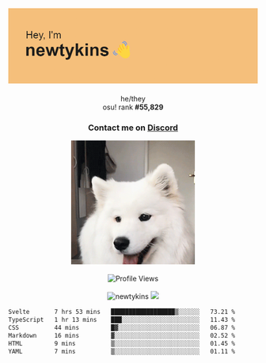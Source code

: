 <div align="center">
    <p>
        <h2>
            <img src="banner.png" alt="✨ Hey, I'm newt!">
        </h2>
        <p>
			he/they <br>
			osu! rank <strong>#<!--osu-global-rank-->55,829<!--osu-global-rank--></strong>
		</p>
		<h3>Contact me on <a href="https://discord.gg/brEhN5Y7YK">Discord</a></h3>
    </p>
    <img src="dog.gif" height="250"><br><br>
    <img src="https://komarev.com/ghpvc/?username=newtykins&style=flat-square&color=000000" alt="Profile Views">
    <br><br>
</div>

<div align="center">
	<img src="https://github-readme-stats.vercel.app/api?username=newtykins&show_icons=true&locale=en&theme=dark&hide_border=true&count_private=true&custom_title=My%20Stats&line_height=25" alt="newtykins" width="420">
    <img src="https://github-readme-streak-stats.herokuapp.com?user=newtykins&hide_border=true&date_format=M%20j%5B%2C%20Y%5D&theme=dark" width="420">
</div>

<!--START_SECTION:waka-->

```text
Svelte       7 hrs 53 mins   ██████████████████▒░░░░░░   73.21 %
TypeScript   1 hr 13 mins    ███░░░░░░░░░░░░░░░░░░░░░░   11.43 %
CSS          44 mins         █▓░░░░░░░░░░░░░░░░░░░░░░░   06.87 %
Markdown     16 mins         ▓░░░░░░░░░░░░░░░░░░░░░░░░   02.52 %
HTML         9 mins          ▒░░░░░░░░░░░░░░░░░░░░░░░░   01.45 %
YAML         7 mins          ▒░░░░░░░░░░░░░░░░░░░░░░░░   01.11 %
```

<!--END_SECTION:waka-->
